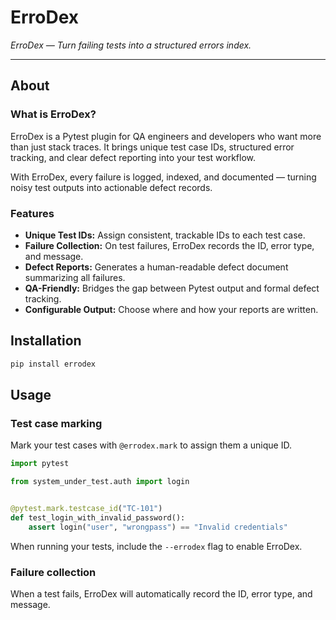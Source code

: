 # ErroDex

_ErroDex — Turn failing tests into a structured errors index._

---

## About

### What is ErroDex?

ErroDex is a Pytest plugin for QA engineers and developers who want more than just stack traces.
It brings unique test case IDs, structured error tracking, and clear defect reporting into your
test workflow.

With ErroDex, every failure is logged, indexed, and documented — turning noisy test outputs into
actionable defect records.

### Features

- **Unique Test IDs:** Assign consistent, trackable IDs to each test case.
- **Failure Collection:** On test failures, ErroDex records the ID, error type, and message.
- **Defect Reports:** Generates a human-readable defect document summarizing all failures.
- **QA-Friendly:** Bridges the gap between Pytest output and formal defect tracking.
- **Configurable Output:** Choose where and how your reports are written.

## Installation

```bash
pip install errodex
```

## Usage

### Test case marking

Mark your test cases with `@errodex.mark` to assign them a unique ID.

```python
import pytest

from system_under_test.auth import login


@pytest.mark.testcase_id("TC-101")
def test_login_with_invalid_password():
    assert login("user", "wrongpass") == "Invalid credentials"
```

When running your tests, include the `--errodex` flag to enable ErroDex.

### Failure collection

When a test fails, ErroDex will automatically record the ID, error type, and message.
